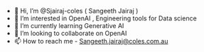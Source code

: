 - 👋 Hi, I’m @Sjairaj-coles ( Sangeeth Jairaj )
- 👀 I’m interested in OpenAI , Engineering tools for Data science
- 🌱 I’m currently learning Generative AI
- 💞️ I’m looking to collaborate on OpenAI
- 📫 How to reach me  - Sangeeth.jairaj@coles.com.au

<!---
Sjairaj-coles/Sjairaj-coles is a ✨ special ✨ repository because its `README.md` (this file) appears on your GitHub profile.
You can click the Preview link to take a look at your changes.
--->
